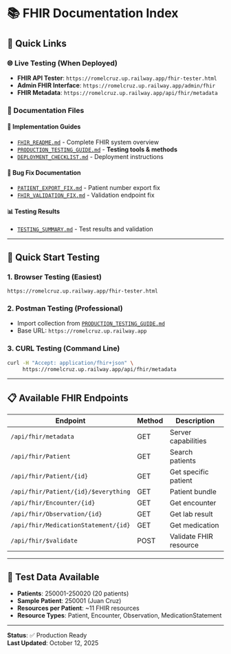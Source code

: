# 📚 FHIR Documentation Index

## 🎯 **Quick Links**

### **🌐 Live Testing** (When Deployed)
- **FHIR API Tester**: `https://romelcruz.up.railway.app/fhir-tester.html`
- **Admin FHIR Interface**: `https://romelcruz.up.railway.app/admin/fhir`
- **FHIR Metadata**: `https://romelcruz.up.railway.app/api/fhir/metadata`

### **📖 Documentation Files**

#### **🔧 Implementation Guides**
- [`FHIR_README.md`](./FHIR_README.md) - Complete FHIR system overview
- [`PRODUCTION_TESTING_GUIDE.md`](./PRODUCTION_TESTING_GUIDE.md) - **Testing tools & methods**
- [`DEPLOYMENT_CHECKLIST.md`](./DEPLOYMENT_CHECKLIST.md) - Deployment instructions

#### **🐛 Bug Fix Documentation**
- [`PATIENT_EXPORT_FIX.md`](./PATIENT_EXPORT_FIX.md) - Patient number export fix
- [`FHIR_VALIDATION_FIX.md`](./FHIR_VALIDATION_FIX.md) - Validation endpoint fix

#### **📊 Testing Results**  
- [`TESTING_SUMMARY.md`](./TESTING_SUMMARY.md) - Test results and validation

---

## 🚀 **Quick Start Testing**

### **1. Browser Testing (Easiest)**
```
https://romelcruz.up.railway.app/fhir-tester.html
```

### **2. Postman Testing (Professional)**
- Import collection from [`PRODUCTION_TESTING_GUIDE.md`](./PRODUCTION_TESTING_GUIDE.md)
- Base URL: `https://romelcruz.up.railway.app`

### **3. CURL Testing (Command Line)**
```bash
curl -H "Accept: application/fhir+json" \
     https://romelcruz.up.railway.app/api/fhir/metadata
```

---

## 📋 **Available FHIR Endpoints**

| Endpoint | Method | Description |
|----------|--------|-------------|
| `/api/fhir/metadata` | GET | Server capabilities |
| `/api/fhir/Patient` | GET | Search patients |
| `/api/fhir/Patient/{id}` | GET | Get specific patient |
| `/api/fhir/Patient/{id}/$everything` | GET | Patient bundle |
| `/api/fhir/Encounter/{id}` | GET | Get encounter |
| `/api/fhir/Observation/{id}` | GET | Get lab result |
| `/api/fhir/MedicationStatement/{id}` | GET | Get medication |
| `/api/fhir/$validate` | POST | Validate FHIR resource |

---

## 🎯 **Test Data Available**

- **Patients**: 250001-250020 (20 patients)
- **Sample Patient**: 250001 (Juan Cruz)
- **Resources per Patient**: ~11 FHIR resources
- **Resource Types**: Patient, Encounter, Observation, MedicationStatement

---

**Status**: ✅ Production Ready  
**Last Updated**: October 12, 2025